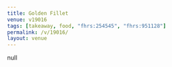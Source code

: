```yaml
---
title: Golden Fillet
venue: v19016
tags: [takeaway, food, "fhrs:254545", "fhrs:951128"]
permalink: /v/19016/
layout: venue
---
```

null